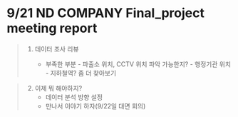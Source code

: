 # 9/21 ND COMPANY Final_project meeting report

> 1) 데이터 조사 리뷰
>
>    - 부족한 부분 
>          - 파출소 위치, CCTV 위치 파악 가능한지?
>          - 행정기관 위치
>          - 지하철역? 좀 더 찾아보기  
  
  
                
> 2) 이제 뭐 해야하지?
>     - 데이터 분석 방향 설정
>     - 만나서 이야기 하자(9/22일 대면 회의)
